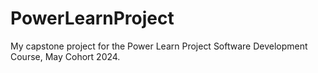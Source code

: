 # PowerLearnProject
My capstone project for the Power Learn Project Software Development Course, May Cohort 2024.
